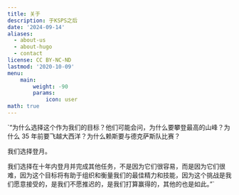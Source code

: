 ```yaml
---
title: 关于
description: 于KSPS之后
date: '2024-09-14'
aliases:
  - about-us
  - about-hugo
  - contact
license: CC BY-NC-ND
lastmod: '2020-10-09'
menu:
    main: 
        weight: -90
        params:
            icon: user
math: true
---
```


`“为什么选择这个作为我们的目标？他们可能会问，为什么要攀登最高的山峰？为什么 35 年前要飞越大西洋？为什么赖斯要与德克萨斯队比赛？

我们选择登月。

我们选择在十年内登月并完成其他任务，不是因为它们很容易，而是因为它们很难，因为这个目标将有助于组织和衡量我们的最佳精力和技能，因为这个挑战是我们愿意接受的，是我们不愿推迟的，是我们打算赢得的，其他的也是如此。”`